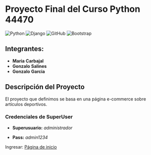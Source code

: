 # Proyecto Final del Curso Python 44470  

![Python](https://img.shields.io/badge/python-3670A0?style=for-the-badge&logo=python&logoColor=ffdd54)  ![Django](https://img.shields.io/badge/django-%23092E20.svg?style=for-the-badge&logo=django&logoColor=white)  ![GitHub](https://img.shields.io/badge/github-%23121011.svg?style=for-the-badge&logo=github&logoColor=white)  ![Bootstrap](https://img.shields.io/badge/bootstrap-%23563D7C.svg?style=for-the-badge&logo=bootstrap&logoColor=white)

## Integrantes: 

+ **Maria** **Carbajal** 
+ **Gonzalo** **Salines** 
+ **Gonzalo** **Garcia** 

## Descripción del Proyecto  

El proyecto que definimos se basa en una página e-commerce sobre artículos deportivos. 


### Credenciales de SuperUser
+ **Superusuario:** *administrador*

+ **Pass:** *admin1234*

Ingresar: [Página de inicio](http://127.0.0.1:8000/productos/inicio/)
